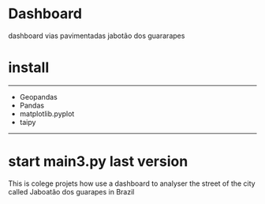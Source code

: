 # Dashboard
dashboard vias pavimentadas jabotão dos guararapes

# install 
-------------------------------------------------
-  Geopandas
-  Pandas
-  matplotlib.pyplot
-  taipy
-------------------------------------------------

# start main3.py last version

This is colege projets how use a dashboard to analyser the street of the city called Jaboatão dos guarapes in Brazil 
